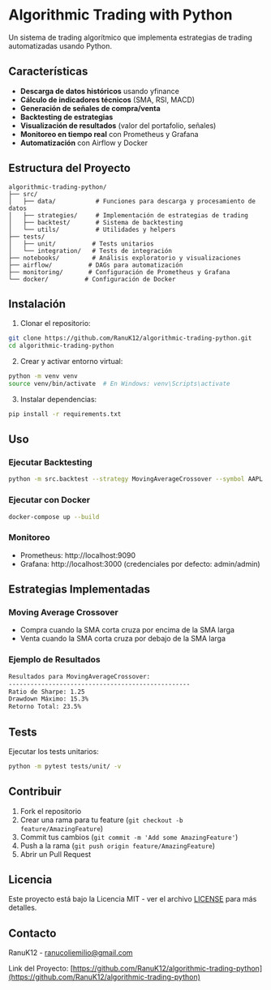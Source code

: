 # Algorithmic Trading with Python

Un sistema de trading algorítmico que implementa estrategias de trading automatizadas usando Python.

## Características

- **Descarga de datos históricos** usando yfinance
- **Cálculo de indicadores técnicos** (SMA, RSI, MACD)
- **Generación de señales de compra/venta**
- **Backtesting de estrategias**
- **Visualización de resultados** (valor del portafolio, señales)
- **Monitoreo en tiempo real** con Prometheus y Grafana
- **Automatización** con Airflow y Docker

## Estructura del Proyecto

```
algorithmic-trading-python/
├── src/
│   ├── data/           # Funciones para descarga y procesamiento de datos
│   ├── strategies/     # Implementación de estrategias de trading
│   ├── backtest/       # Sistema de backtesting
│   └── utils/          # Utilidades y helpers
├── tests/
│   ├── unit/          # Tests unitarios
│   └── integration/   # Tests de integración
├── notebooks/         # Análisis exploratorio y visualizaciones
├── airflow/          # DAGs para automatización
├── monitoring/       # Configuración de Prometheus y Grafana
└── docker/          # Configuración de Docker
```

## Instalación

1. Clonar el repositorio:
```bash
git clone https://github.com/RanuK12/algorithmic-trading-python.git
cd algorithmic-trading-python
```

2. Crear y activar entorno virtual:
```bash
python -m venv venv
source venv/bin/activate  # En Windows: venv\Scripts\activate
```

3. Instalar dependencias:
```bash
pip install -r requirements.txt
```

## Uso

### Ejecutar Backtesting

```bash
python -m src.backtest --strategy MovingAverageCrossover --symbol AAPL --start-date 2023-01-01 --end-date 2023-12-31
```

### Ejecutar con Docker

```bash
docker-compose up --build
```

### Monitoreo

- Prometheus: http://localhost:9090
- Grafana: http://localhost:3000 (credenciales por defecto: admin/admin)

## Estrategias Implementadas

### Moving Average Crossover
- Compra cuando la SMA corta cruza por encima de la SMA larga
- Venta cuando la SMA corta cruza por debajo de la SMA larga

### Ejemplo de Resultados

```bash
Resultados para MovingAverageCrossover:
--------------------------------------------------
Ratio de Sharpe: 1.25
Drawdown Máximo: 15.3%
Retorno Total: 23.5%
```

## Tests

Ejecutar los tests unitarios:
```bash
python -m pytest tests/unit/ -v
```

## Contribuir

1. Fork el repositorio
2. Crear una rama para tu feature (`git checkout -b feature/AmazingFeature`)
3. Commit tus cambios (`git commit -m 'Add some AmazingFeature'`)
4. Push a la rama (`git push origin feature/AmazingFeature`)
5. Abrir un Pull Request

## Licencia

Este proyecto está bajo la Licencia MIT - ver el archivo [LICENSE](LICENSE) para más detalles.

## Contacto

RanuK12 - ranucoliemilio@gmail.com

Link del Proyecto: [https://github.com/RanuK12/algorithmic-trading-python](https://github.com/RanuK12/algorithmic-trading-python)
